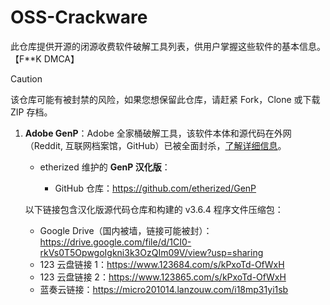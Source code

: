# OSS-Crackware
此仓库提供开源的闭源收费软件破解工具列表，供用户掌握这些软件的基本信息。【F**K DMCA】

> [!CAUTION]
>
> 该仓库可能有被封禁的风险，如果您想保留此仓库，请赶紧 Fork，Clone 或下载 ZIP 存档。

1. **Adobe GenP**：Adobe 全家桶破解工具，该软件本体和源代码在外网（Reddit, 互联网档案馆，GitHub）已被全面封杀，[了解详细信息](https://github.com/github/dmca/blob/master/2025/06/2025-06-18-adobe.md)。
   
    - etherized 维护的 **GenP 汉化版**：
      
      - GitHub 仓库：https://github.com/etherized/GenP

    以下链接包含汉化版源代码仓库和构建的 v3.6.4 程序文件压缩包：
   
      - Google Drive（国内被墙，链接可能被封）：https://drive.google.com/file/d/1CI0-rkVs0T5OpwgoIgkni3k3OzQIm09V/view?usp=sharing
      - 123 云盘链接 1：https://www.123684.com/s/kPxoTd-OfWxH
      - 123 云盘链接 2：https://www.123865.com/s/kPxoTd-OfWxH
      - 蓝奏云链接：https://micro201014.lanzouw.com/i18mp31yi1sb
